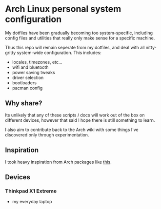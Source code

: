 # Arch Linux personal system configuration

My dotfiles have been gradually becoming too system-specific, including config files and utilities that really only make sense for a specific machine.

Thus this repo will remain seperate from my dotfiles, and deal with all nitty-gritty system-wide configuration. This includes:

- locales, timezones, etc...
- wifi and bluetooth
- power saving tweaks
- driver selection
- bootloaders
- pacman config

## Why share?

Its unlikely that any of these scripts / docs will work out of the box on different devices, however that said I hope there is still something to learn.

I also aim to contribute back to the Arch wiki with some things I've discovered only through experimentation.

## Inspiration

I took heavy inspiration from Arch packages like [this](https://github.com/Earnestly/pkgbuilds/tree/master/system-config).

## Devices

### Thinkpad X1 Extreme

- my everyday laptop